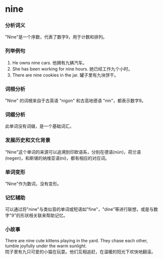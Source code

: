 # nine

### 分析词义

  

"Nine"是一个序数，代表了数字9，用于计数和排列。

  

### 列举例句

  

1.  He owns nine cars. 他拥有九辆汽车。
2.  She has been working for nine hours. 她已经工作九个小时。
3.  There are nine cookies in the jar. 罐子里有九块饼干。

  

### 词根分析

  

"Nine" 的词根来自于古英语 "nigon" 和古高地德语 "nin"，都表示数字9。

  

### 词缀分析

  

此单词没有词缀，是一个基础词汇。

  

### 发展历史和文化背景

  

"Nine"这个单词的来源可以追溯到印欧语系，分别在德语(nün)，荷兰语(negen)，和斯堪的纳维亚语(ni)，都有相应的对应词。

  

### 单词变形

  

"Nine"作为数词，没有变形。

  

### 记忆辅助

  

可以通过将"nine"与类似音的单词或短语如"fine"，"dine"等进行联想，或是与数字"9"的形状相关联来帮助记忆。

  

### 小故事

  

There are nine cute kittens playing in the yard. They chase each other, tumble joyfully under the warm sunlight.  
院子里有九只可爱的小猫在玩耍。他们互相追赶，在温暖的阳光下欢快地翻滚。
